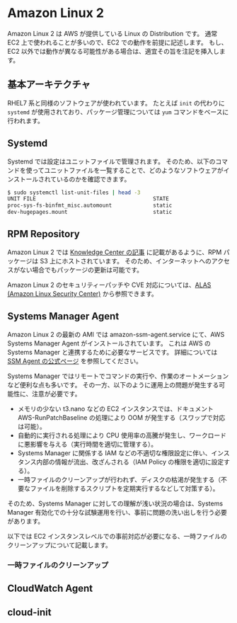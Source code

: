 # Amazon Linux 2
Amazon Linux 2 は AWS が提供している Linux の Distribution です。
通常 EC2 上で使われることが多いので、EC2 での動作を前提に記述します。
もし、EC2 以外では動作が異なる可能性がある場合は、適宜その旨を注記を挿入します。

## 基本アーキテクチャ
RHEL7 系と同様のソフトウェアが使われています。
たとえば `init` の代わりに `systemd` が使用されており、パッケージ管理については `yum` コマンドをベースに行われます。

## Systemd
Systemd では設定はユニットファイルで管理されます。
そのため、以下のコマンドを使ってユニットファイルを一覧することで、どのようなソフトウェアがインストールされているのかを確認できます。

```bash
$ sudo systemctl list-unit-files | head -3
UNIT FILE                                     STATE
proc-sys-fs-binfmt_misc.automount             static
dev-hugepages.mount                           static
```

## RPM Repository
Amazon Linux 2 では [Knowledge Center の記事](https://aws.amazon.com/jp/premiumsupport/knowledge-center/ec2-al1-al2-update-yum-without-internet/) に記載があるように、RPM パッケージは S3 上にホストされています。
そのため、インターネットへのアクセスがない場合でもパッケージの更新は可能です。

Amazon Linux 2 のセキュリティーパッチや CVE 対応については、[ALAS (Amazon Linux Security Center)](https://alas.aws.amazon.com/alas2.html) から参照できます。

## Systems Manager Agent
Amazon Linux 2 の最新の AMI では amazon-ssm-agent.service にて、AWS Systems Manager Agent がインストールされています。
これは AWS の Systems Manager と連携するために必要なサービスです。
詳細については [SSM Agent の公式ページ](https://docs.aws.amazon.com/systems-manager/latest/userguide/ssm-agent.html) を参照してください。

Systems Manager ではリモートでコマンドの実行や、作業のオートメーションなど便利な点も多いです。
その一方、以下のように運用上の問題が発生する可能性に、注意が必要です。

* メモリの少ない t3.nano などの EC2 インスタンスでは、ドキュメント AWS-RunPatchBaseline の処理により OOM が発生する（スワップで対応は可能）。
* 自動的に実行される処理により CPU 使用率の高騰が発生し、ワークロードに悪影響を与える（実行時間を適切に管理する）。
* Systems Manager に関係する IAM などの不適切な権限設定に伴い、インスタンス内部の情報が流出、改ざんされる（IAM Policy の権限を適切に設定する）。
* 一時ファイルのクリーンアップが行われず、ディスクの枯渇が発生する（不要なファイルを削除するスクリプトを定期実行するなどして対策する）。

そのため、Systems Manager に対しての理解が浅い状況の場合は、Systems Manager 有効化での十分な試験運用を行い、事前に問題の洗い出しを行う必要があります。

以下では EC2 インスタンスレベルでの事前対応が必要になる、一時ファイルのクリーンアップについて記載します。

### 一時ファイルのクリーンアップ

## CloudWatch Agent

## cloud-init

